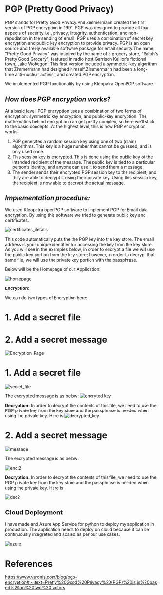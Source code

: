 # PGP (Pretty Good Privacy)
PGP stands for Pretty Good Privacy.Phil Zimmermann created the first version of PGP encryption in 1991. PGP was designed to provide all four aspects of security.i.e., privacy, integrity, authentication, and non-repudiation in the sending of email. PGP uses a combination of secret key encryption and public key encryption to provide privacy. PGP is an open source and freely available software package for email security.The name, "Pretty Good Privacy" was inspired by the name of a grocery store, "Ralph's Pretty Good Grocery", featured in radio host Garrison Keillor's fictional town, Lake Wobegon. This first version included a symmetric-key algorithm that Zimmermann had designed himself.Zimmermann had been a long-time anti-nuclear activist, and created PGP encryption.

We implemented PGP functionality by using Kleopatra OpenPGP software. 

## _How does PGP encryption works?_
At a basic level, PGP encryption uses a combination of two forms of encryption: symmetric key encryption, and public-key encryption.
The mathematics behind encryption can get pretty complex, so here we’ll stick to the basic concepts. At the highest level, this is how PGP encryption works:

1. PGP generates a random session key using one of two (main) algorithms. This key is a huge number that cannot be guessed, and is only used once.
2. This session key is encrypted. This is done using the public key of the intended recipient of the message. The public key is tied to a particular person’s identity, and anyone can use it to send them a message.
3. The sender sends their encrypted PGP session key to the recipient, and they are able to decrypt it using their private key. Using this session key, the recipient is now able to decrypt the actual message.


## _Implementation procedure:_

We used Kleopatra openPGP software to implement PGP for Email data encryption. By using this software we tried to generate public key and certificates.

![certificates_details](https://user-images.githubusercontent.com/58663029/168425231-953edcdd-ad24-4372-9ebe-ae9abc56e68b.png)

This code automatically puts the the PGP key into the key store. The email address is your unique identifier for accessing the key from the key store. As you will see in the examples below, in order to encrypt a file we will use the public key portion from the key store; however, in order to decrypt that same file, we will use the private key portion with the passphrase.

Below will be the Homepage of our Application:

![homepage](https://user-images.githubusercontent.com/58663029/168425277-1c6d8a9a-fa55-43d9-bc5a-9733e6c7f0e7.png)

**Encryption:**

We can do two types of Encryption here:

# 1. Add a secret file
# 2. Add a secret message
![Encryption_Page](https://user-images.githubusercontent.com/58663029/168425314-29347b76-6699-47df-b358-50ccf279281f.png)

# 1. Add a secret file
![secret_file](https://user-images.githubusercontent.com/58663029/168425415-7e8dff14-7c58-48db-80fa-d59a2e1a29e3.png)

The encrypted message is as below:
![encryted key](https://user-images.githubusercontent.com/58663029/168425429-37989d73-b3d6-4fbb-8802-2c4c81bdc759.png)


**Decryption:**
In order to decrypt the contents of this file, we need to use the PGP private key from the key store and the passphrase is needed when using the private key. Here is 
![decrypted_key](https://user-images.githubusercontent.com/58663029/168425503-b6c9cee0-09e7-43da-940b-f32975725f83.png)


# 2. Add a secret message
![message](https://user-images.githubusercontent.com/58663029/168425796-75f1f4d0-786e-4f59-9d59-cc5e2e1f95ff.png)

The encrypted message is as below:


![enct2](https://user-images.githubusercontent.com/58663029/168425547-b7765f69-df0e-484b-b5b5-e5697659f6fd.png)


**Decryption:**
In order to decrypt the contents of this file, we need to use the PGP private key from the key store and the passphrase is needed when using the private key. Here is 

![dec2](https://user-images.githubusercontent.com/58663029/168425832-34f4d5e8-8ae0-4195-9a68-c724b361401b.png)

## Cloud Deployment

I have made and Azure App Service for python to deploy my application in production. The application needs to deploy on cloud because it can be continuously integreted and scaled as per our use cases.


![azure](https://user-images.githubusercontent.com/58663029/168425722-fea438c9-f0b3-4e63-82ce-36012c99811d.png)


# References


https://www.varonis.com/blog/pgp-encryption#:~:text=Pretty%20Good%20Privacy%20(PGP)%20is,is%20based%20on%20two%20factors



